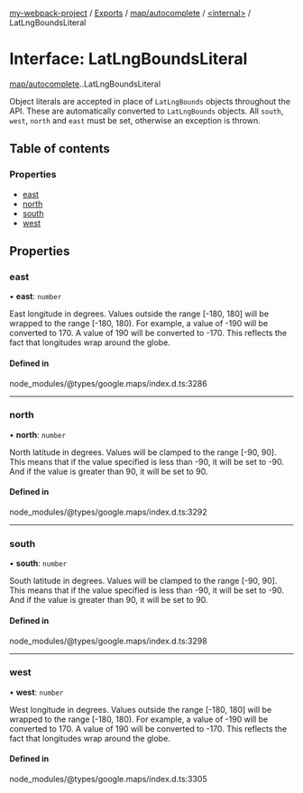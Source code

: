 [my-webpack-project](../README.md) / [Exports](../modules.md) / [map/autocomplete](../modules/map_autocomplete.md) / [<internal\>](../modules/map_autocomplete._internal_.md) / LatLngBoundsLiteral

# Interface: LatLngBoundsLiteral

[map/autocomplete](../modules/map_autocomplete.md).[<internal>](../modules/map_autocomplete._internal_.md).LatLngBoundsLiteral

Object literals are accepted in place of <code>LatLngBounds</code> objects
throughout the API. These are automatically converted to
<code>LatLngBounds</code> objects. All <code>south</code>,
<code>west</code>, <code>north</code> and <code>east</code> must be set,
otherwise an exception is thrown.

## Table of contents

### Properties

- [east](map_autocomplete._internal_.LatLngBoundsLiteral.md#east)
- [north](map_autocomplete._internal_.LatLngBoundsLiteral.md#north)
- [south](map_autocomplete._internal_.LatLngBoundsLiteral.md#south)
- [west](map_autocomplete._internal_.LatLngBoundsLiteral.md#west)

## Properties

### east

• **east**: `number`

East longitude in degrees. Values outside the range [-180, 180] will be
wrapped to the range [-180, 180). For example, a value of -190 will be
converted to 170. A value of 190 will be converted to -170. This reflects
the fact that longitudes wrap around the globe.

#### Defined in

node_modules/@types/google.maps/index.d.ts:3286

___

### north

• **north**: `number`

North latitude in degrees. Values will be clamped to the range [-90, 90].
This means that if the value specified is less than -90, it will be set
to -90. And if the value is greater than 90, it will be set to 90.

#### Defined in

node_modules/@types/google.maps/index.d.ts:3292

___

### south

• **south**: `number`

South latitude in degrees. Values will be clamped to the range [-90, 90].
This means that if the value specified is less than -90, it will be set
to -90. And if the value is greater than 90, it will be set to 90.

#### Defined in

node_modules/@types/google.maps/index.d.ts:3298

___

### west

• **west**: `number`

West longitude in degrees. Values outside the range [-180, 180] will be
wrapped to the range [-180, 180). For example, a value of -190 will be
converted to 170. A value of 190 will be converted to -170. This reflects
the fact that longitudes wrap around the globe.

#### Defined in

node_modules/@types/google.maps/index.d.ts:3305
